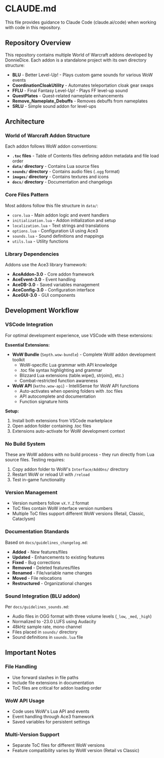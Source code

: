 # CLAUDE.md

This file provides guidance to Claude Code (claude.ai/code) when working with code in this repository.

## Repository Overview

This repository contains multiple World of Warcraft addons developed by DonnieDice. Each addon is a standalone project with its own directory structure:

- **BLU** - Better Level-Up! - Plays custom game sounds for various WoW events
- **CoordinationCloakUtility** - Automates teleportation cloak gear swaps
- **FFLU** - Final Fantasy Level-Up! - Plays FF level-up sound
- **QuestPlates** - Quest-related nameplate enhancements
- **Remove_Nameplate_Debuffs** - Removes debuffs from nameplates
- **SRLU** - Simple sound addon for level-ups

## Architecture

### World of Warcraft Addon Structure
Each addon follows WoW addon conventions:
- **`.toc` files** - Table of Contents files defining addon metadata and file load order
- **`data/` directory** - Contains Lua source files
- **`sounds/` directory** - Contains audio files (`.ogg` format)
- **`images/` directory** - Contains textures and icons
- **`docs/` directory** - Documentation and changelogs

### Core Files Pattern
Most addons follow this file structure in `data/`:
- `core.lua` - Main addon logic and event handlers
- `initialization.lua` - Addon initialization and setup
- `localization.lua` - Text strings and translations
- `options.lua` - Configuration UI using Ace3
- `sounds.lua` - Sound definitions and mappings
- `utils.lua` - Utility functions

### Library Dependencies
Addons use the Ace3 library framework:
- **AceAddon-3.0** - Core addon framework
- **AceEvent-3.0** - Event handling
- **AceDB-3.0** - Saved variables management
- **AceConfig-3.0** - Configuration interface
- **AceGUI-3.0** - GUI components

## Development Workflow

### VSCode Integration
For optimal development experience, use VSCode with these extensions:

**Essential Extensions:**
- **WoW Bundle** (`Septh.wow-bundle`) - Complete WoW addon development toolkit
  - WoW-specific Lua grammar with API knowledge
  - .toc file syntax highlighting and grammar
  - Blizzard Lua extensions (table.wipe(), strjoin(), etc.)
  - Combat-restricted function awareness
- **WoW API** (`ketho.wow-api`) - IntelliSense for WoW API functions
  - Auto-activates when opening folders with .toc files
  - API autocomplete and documentation
  - Function signature hints

**Setup:**
1. Install both extensions from VSCode marketplace
2. Open addon folder containing .toc files
3. Extensions auto-activate for WoW development context

### No Build System
These are WoW addons with no build process - they run directly from Lua source files. Testing requires:
1. Copy addon folder to WoW's `Interface/AddOns/` directory
2. Restart WoW or reload UI with `/reload`
3. Test in-game functionality

### Version Management
- Version numbers follow `vX.Y.Z` format
- ToC files contain WoW interface version numbers
- Multiple ToC files support different WoW versions (Retail, Classic, Cataclysm)

### Documentation Standards
Based on `docs/guidelines_changelog.md`:
- **Added** - New features/files
- **Updated** - Enhancements to existing features
- **Fixed** - Bug corrections
- **Removed** - Deleted features/files
- **Renamed** - File/variable name changes
- **Moved** - File relocations
- **Restructured** - Organizational changes

### Sound Integration (BLU addon)
Per `docs/guidelines_sounds.md`:
- Audio files in OGG format with three volume levels (`_low`, `_med`, `_high`)
- Normalized to -23.0 LUFS using Audacity
- 48kHz sample rate, mono channel
- Files placed in `sounds/` directory
- Sound definitions in `sounds.lua` file

## Important Notes

### File Handling
- Use forward slashes in file paths
- Include file extensions in documentation
- ToC files are critical for addon loading order

### WoW API Usage
- Code uses WoW's Lua API and events
- Event handling through Ace3 framework
- Saved variables for persistent settings

### Multi-Version Support
- Separate ToC files for different WoW versions
- Feature compatibility varies by WoW version (Retail vs Classic)